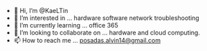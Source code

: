 - 👋 Hi, I’m @KaeLTin
- 👀 I’m interested in ... hardware software network troubleshooting
- 🌱 I’m currently learning ... office 365 
- 💞️ I’m looking to collaborate on ... hardware and cloud computing.
- 📫 How to reach me ... posadas.alvin14@gmail.com

<!---
KaeLTin/KaeLTin is a ✨ special ✨ repository because its `README.md` (this file) appears on your GitHub profile.
You can click the Preview link to take a look at your changes.
--->
